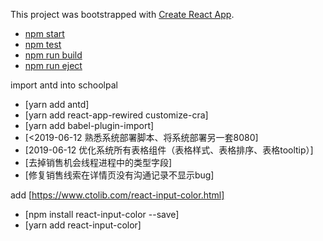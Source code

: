 This project was bootstrapped with [Create React App](https://github.com/facebookincubator/create-react-app).

- [npm start](#npm-start)
- [npm test](#npm-test)
- [npm run build](#npm-run-build)
- [npm run eject](#npm-run-eject)


import antd into schoolpal
- [yarn add antd]
- [yarn add react-app-rewired customize-cra]
- [yarn add babel-plugin-import]
- [<2019-06-12 熟悉系统部署脚本、将系统部署另一套8080]
- [2019-06-12 优化系统所有表格组件（表格样式、表格排序、表格tooltip）]
- [去掉销售机会线程进程中的类型字段]
- [修复销售线索在详情页没有沟通记录不显示bug]

add [https://www.ctolib.com/react-input-color.html]
- [npm install react-input-color --save]
- [yarn add react-input-color]